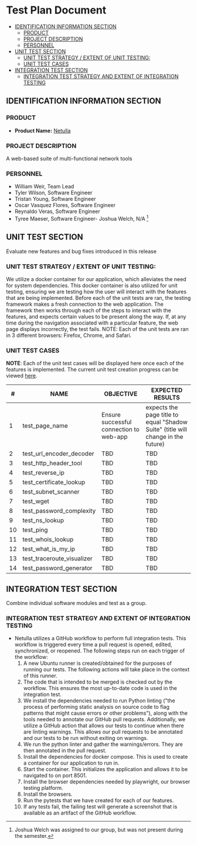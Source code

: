 # Test Plan Document

- [IDENTIFICATION INFORMATION SECTION](#identification-information-section)
  - [PRODUCT](#product)
  - [PROJECT DESCRIPTION](#project-description)
  - [PERSONNEL](#personnel)
- [UNIT TEST SECTION](#unit-test-section)
  - [UNIT TEST STRATEGY / EXTENT OF UNIT TESTING:](#unit-test-strategy--extent-of-unit-testing)
  - [UNIT TEST CASES](#unit-test-cases)
- [INTEGRATION TEST SECTION](#integration-test-section)
  - [INTEGRATION TEST STRATEGY AND EXTENT OF INTEGRATION TESTING](#integration-test-strategy-and-extent-of-integration-testing)

## IDENTIFICATION INFORMATION SECTION

### PRODUCT

- **Product Name:** [Netulla](https://netulla.streamlit.app/)

### PROJECT DESCRIPTION

A web-based suite of multi-functional network tools

### PERSONNEL

- William Weir, Team Lead
- Tyler Wilson, Software Engineer
- Tristan Young, Software Engineer
- Oscar Vasquez Flores, Software Engineer
- Reynaldo Veras, Software Engineer
- Tyree Maeser, Software Engineer- Joshua Welch, N/A [^1]

[^1]: Joshua Welch was assigned to our group, but was not present during the semester.

## UNIT TEST SECTION

Evaluate new features and bug fixes introduced in this release

### UNIT TEST STRATEGY / EXTENT OF UNIT TESTING:

We utilize a docker container for our application, which alleviates the need for system dependencies. This docker container is also utilized for unit testing, ensuring we are testing how the user will interact with the features that are being implemented. Before each of the unit tests are ran, the testing framework makes a fresh connection to the web application. The framework then works through each of the steps to interact with the features, and expects certain values to be present along the way. If, at any time during the navigation associated with a particular feature, the web page displays incorrectly, the test fails. NOTE: Each of the unit tests are ran in 3 different browsers: Firefox, Chrome, and Safari.

### UNIT TEST CASES

**NOTE**: Each of the unit test cases will be displayed here once each of the features is implemented. The current unit test creation progress can be viewed [here](tests/test_frontend.py).

| \#  | NAME                       | OBJECTIVE                               | EXPECTED RESULTS                                                                 |
| --- | -------------------------- | --------------------------------------- | -------------------------------------------------------------------------------- |
| 1   | test_page_name             | Ensure successful connection to web-app | expects the page title to equal "Shadow Suite" (title will change in the future) |
| 2   | test_url_encoder_decoder   | TBD                                     | TBD                                                                              |
| 3   | test_http_header_tool      | TBD                                     | TBD                                                                              |
| 4   | test_reverse_ip            | TBD                                     | TBD                                                                              |
| 5   | test_certificate_lookup    | TBD                                     | TBD                                                                              |
| 6   | test_subnet_scanner        | TBD                                     | TBD                                                                              |
| 7   | test_wget                  | TBD                                     | TBD                                                                              |
| 8   | test_password_complexity   | TBD                                     | TBD                                                                              |
| 9   | test_ns_lookup             | TBD                                     | TBD                                                                              |
| 10  | test_ping                  | TBD                                     | TBD                                                                              |
| 11  | test_whois_lookup          | TBD                                     | TBD                                                                              |
| 12  | test_what_is_my_ip         | TBD                                     | TBD                                                                              |
| 13  | test_traceroute_visualizer | TBD                                     | TBD                                                                              |
| 14  | test_password_generator    | TBD                                     | TBD                                                                              |

## INTEGRATION TEST SECTION

Combine individual software modules and test as a group.

### INTEGRATION TEST STRATEGY AND EXTENT OF INTEGRATION TESTING

- Netulla utilizes a GitHub workflow to perform full integration tests. This workflow is triggered every time a pull request is opened, edited, synchronized, or reopened. The following steps run on each trigger of the workflow:
  1. A new Ubuntu runner is created/obtained for the purposes of running our tests. The following actions will take place in the context of this runner.
  2. The code that is intended to be merged is checked out by the workflow. This ensures the most up-to-date code is used in the integration test.
  3. We install the dependencies needed to run Python linting ("the process of performing static analysis on source code to flag patterns that might cause errors or other problems"), along with the tools needed to annotate our GitHub pull requests. Additionally, we utilize a GitHub action that allows our tests to continue when there are linting warnings. This allows our pull requests to be annotated and our tests to be run without exiting on warnings.
  4. We run the python linter and gather the warnings/errors. They are then annotated in the pull request.
  5. Install the dependencies for docker compose. This is used to create a container for our application to run in.
  6. Start the container. This initializes the application and allows it to be navigated to on port 8501.
  7. Install the browser dependencies needed by playwright, our browser testing platform.
  8. Install the browsers.
  9. Run the pytests that we have created for each of our features.
  10. If any tests fail, the failing test will generate a screenshot that is available as an artifact of the GitHub workflow.
